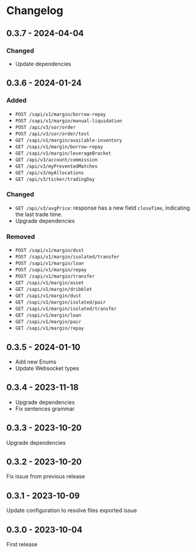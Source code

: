 # Changelog

## 0.3.7 - 2024-04-04

### Changed
- Update dependencies

## 0.3.6 - 2024-01-24

### Added
- `POST /sapi/v1/margin/borrow-repay`
- `POST /sapi/v1/margin/manual-liquidation`
- `POST /api/v3/sor/order`
- `POST /api/v3/sor/order/test`
- `GET /sapi/v1/margin/available-inventory`
- `GET /sapi/v1/margin/borrow-repay`
- `GET /sapi/v1/margin/leverageBracket`
- `GET /api/v3/account/commission`
- `GET /api/v3/myPreventedMatches`
- `GET /api/v3/myAllocations`
- `GET /api/v3/ticker/tradingDay`

### Changed
- `GET /api/v3/avgPrice`: response has a new field `closeTime`, indicating the last trade time.
- Upgrade dependencies

### Removed
- `POST /sapi/v1/margin/dust`
- `POST /sapi/v1/margin/isolated/transfer`
- `POST /sapi/v1/margin/loan`
- `POST /sapi/v1/margin/repay`
- `POST /sapi/v1/margin/transfer`
- `GET /sapi/v1/margin/asset`
- `GET /sapi/v1/margin/dribblet`
- `GET /sapi/v1/margin/dust`
- `GET /sapi/v1/margin/isolated/pair`
- `GET /sapi/v1/margin/isolated/transfer`
- `GET /sapi/v1/margin/loan`
- `GET /sapi/v1/margin/pair`
- `GET /sapi/v1/margin/repay`

## 0.3.5 - 2024-01-10
- Add new Enums
- Update Websocket types

## 0.3.4 - 2023-11-18

- Upgrade dependencies
- Fix sentences grammar

## 0.3.3 - 2023-10-20

Upgrade dependencies

## 0.3.2 - 2023-10-20

Fix issue from previous release

## 0.3.1 - 2023-10-09

Update configuration to resolve files exported issue

## 0.3.0 - 2023-10-04

First release
